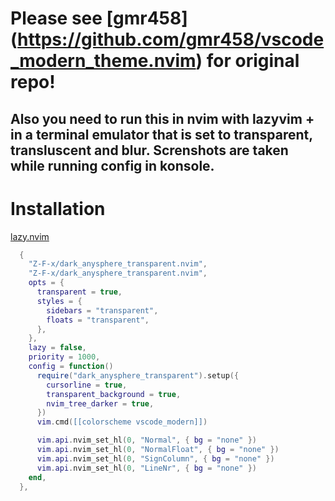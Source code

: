 # Please see [gmr458] (https://github.com/gmr458/vscode_modern_theme.nvim) for original repo! 

## Also you need to run this in nvim with lazyvim + in a terminal emulator that is set to transparent, transluscent and blur. Screnshots are taken while running config in konsole.



# Installation

[lazy.nvim](https://github.com/folke/lazy.nvim)
```lua
  {
    "Z-F-x/dark_anysphere_transparent.nvim",
    "Z-F-x/dark_anysphere_transparent.nvim",
    opts = {
      transparent = true,
      styles = {
        sidebars = "transparent",
        floats = "transparent",
      },
    },
    lazy = false,
    priority = 1000,
    config = function()
      require("dark_anysphere_transparent").setup({
        cursorline = true,
        transparent_background = true,
        nvim_tree_darker = true,
      })
      vim.cmd([[colorscheme vscode_modern]])

      vim.api.nvim_set_hl(0, "Normal", { bg = "none" })
      vim.api.nvim_set_hl(0, "NormalFloat", { bg = "none" })
      vim.api.nvim_set_hl(0, "SignColumn", { bg = "none" })
      vim.api.nvim_set_hl(0, "LineNr", { bg = "none" })
    end,
  },

```
